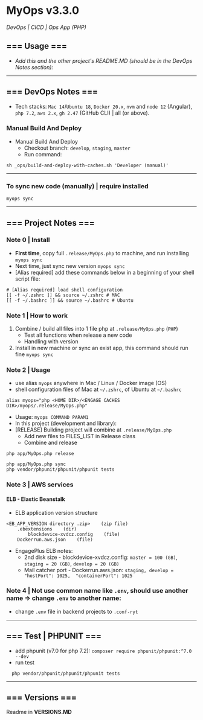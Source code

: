 # MyOps v3.3.0
*DevOps | CICD | Ops App (PHP)*

## === Usage ===
- *Add this and the other project's README.MD (should be in the DevOps Notes section):*


---
## === DevOps Notes ===
- Tech stacks: `Mac 14`/`Ubuntu 18`, `Docker 20.x`, `nvm` and `node 12` (Angular), `php 7.2`, `aws 2.x`, `gh 2.47` (GitHub CLI) | all (or above).
### Manual Build And Deploy
- Manual Build And Deploy
    - Checkout branch: `develop`, `staging`, `master`
    - Run command:
```shell
sh _ops/build-and-deploy-with-caches.sh 'Developer (manual)'
```
---
### To sync new code (manually) | require installed
```shell
myops sync
```

---
## === Project Notes ===

### Note 0 | Install
- **First time**, copy full `.release/MyOps.php` to machine, and run installing `myops sync`
- Next time, just sync new version `myops sync`
- [Alias required] add these commands below in a beginning of your shell script file:
```shell
# [Alias required] load shell configuration
[[ -f ~/.zshrc ]] && source ~/.zshrc # MAC
[[ -f ~/.bashrc ]] && source ~/.bashrc # Ubuntu
```

### Note 1 | How to work
1. Combine / build all files into 1 file php at `.release/MyOps.php` (`PHP`)
   - Test all functions when release a new code
   - Handling with version
2. Install in new machine or sync an exist app, this command should run fine `myops sync`

### Note 2 | Usage
- use alias `myops` anywhere in Mac / Linux / Docker image (OS)
- shell configuration files of Mac at `~/.zshrc`, of Ubuntu at `~/.bashrc`
```shell
alias myops="php <HOME DIR>/<ENGAGE CACHES DIR>/myops/.release/MyOps.php"
```
- Usage: `myops COMMAND PARAM1`
- In this project (development and library):
- [RELEASE] Building project will combine at `.release/MyOps.php`
  - Add new files to FILES_LIST in Release class
  - Combine and release
```shell
php app/MyOps.php release
```
```shell
php app/MyOps.php sync
php vendor/phpunit/phpunit/phpunit tests
```

### Note 3 | AWS services
#### ELB - Elastic Beanstalk
- ELB application version structure
```
<EB_APP_VERSION directory .zip>    (zip file)
    .ebextensions    (dir)
        blockdevice-xvdcz.config    (file)
    Dockerrun.aws.json    (file)
```
- EngagePlus ELB notes:
  - 2nd disk size - blockdevice-xvdcz.config: `master = 100 (GB)`, `staging = 20 (GB)`, `develop = 20 (GB)`
  - Mail catcher port - Dockerrun.aws.json: `staging, develop =  "hostPort": 1025,  "containerPort": 1025`

### Note 4 | Not use common name like `.env`, should use another name => change `.env` to another name:
- change `.env` file in backend projects to `.conf-ryt`

---
## === Test  | PHPUNIT ===
- add phpunit (v7.0 for php 7.2): `composer require phpunit/phpunit:^7.0 --dev`
- run test
```shell
  php vendor/phpunit/phpunit/phpunit tests
```

---
## === Versions ===
Readme in **VERSIONS.MD**

